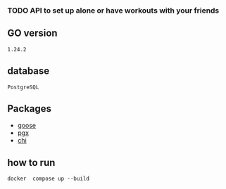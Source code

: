 ### TODO API to set up alone or have workouts with your friends

## GO version
`1.24.2`

## database
 `PostgreSQL`

## Packages
- [goose](https://github.com/pressly/goose)
- [pgx](https://github.com/jackc/pgx)
- [chi](https://github.com/go-chi/chi)

## how to run
`docker  compose up --build`